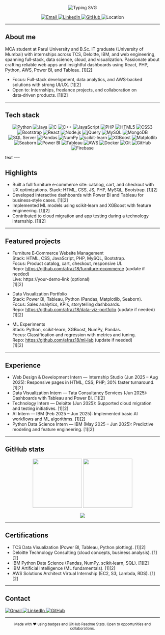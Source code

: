 <!-- afraz18 -->
<p align="center">
  <img src="https://readme-typing-svg.demolab.com?font=Inter&weight=700&size=28&pause=1200&color=0C87F2&center=true&vCenter=true&width=920&lines=Hi%2C+I'm+Afraj+Charaniya+%F0%9F%91%8B;Full‑stack+Developer+%7C+Data+Science+%7C+Cloud;Building+Products+%26+Insights" alt="Typing SVG" />
</p>

<!-- Contact Badges -->
<p align="center">
  <a href="mailto:afrajcharniya264@gmail.com">
    <img alt="Email" src="https://img.shields.io/badge/Email-afrajcharniya264%40gmail.com-EA4335?style=for-the-badge&logo=gmail&logoColor=white" />
  </a>
  <a href="www.linkedin.com/in/afraj-charaniya-042484255">
    <img alt="LinkedIn" src="https://img.shields.io/badge/LinkedIn-Afraj%20Charaniya-0A66C2?style=for-the-badge&logo=linkedin&logoColor=white" />
  </a>
  <a href="https://github.com/afraz18">
    <img alt="GitHub" src="https://img.shields.io/badge/GitHub-afraz18-181717?style=for-the-badge&logo=github&logoColor=white" />
  </a>
  <img alt="Location" src="https://img.shields.io/badge/India- 🇮🇳 -25D366?style=for-the-badge&logoColor=white" />
</p>

---

## About me
MCA student at Parul University and B.Sc. IT graduate (University of Mumbai) with internships across TCS, Deloitte, IBM, and web engineering, spanning full‑stack, data science, cloud, and visualization. Passionate about crafting reliable web apps and insightful dashboards using React, PHP, Python, AWS, Power BI, and Tableau. [1][2]

- Focus: Full‑stack development, data analytics, and AWS‑backed solutions with strong UI/UX. [1][2]
- Open to: Internships, freelance projects, and collaboration on data‑driven products. [1][2]

---

## Tech stack
<p align="center">
  <!-- Languages -->
  <img alt="Python" src="https://img.shields.io/badge/Python-3776AB?style=for-the-badge&logo=python&logoColor=white" />
  <img alt="Java" src="https://img.shields.io/badge/Java-ED8B00?style=for-the-badge&logo=openjdk&logoColor=white" />
  <img alt="C" src="https://img.shields.io/badge/C-A8B9CC?style=for-the-badge&logo=c&logoColor=black" />
  <img alt="C++" src="https://img.shields.io/badge/C%2B%2B-00599C?style=for-the-badge&logo=cplusplus&logoColor=white" />
  <img alt="JavaScript" src="https://img.shields.io/badge/JavaScript-F7DF1E?style=for-the-badge&logo=javascript&logoColor=black" />
  <img alt="PHP" src="https://img.shields.io/badge/PHP-777BB4?style=for-the-badge&logo=php&logoColor=white" />

  <!-- Web -->
  <img alt="HTML5" src="https://img.shields.io/badge/HTML5-E34F26?style=for-the-badge&logo=html5&logoColor=white" />
  <img alt="CSS3" src="https://img.shields.io/badge/CSS3-1572B6?style=for-the-badge&logo=css3&logoColor=white" />
  <img alt="Bootstrap" src="https://img.shields.io/badge/Bootstrap-7952B3?style=for-the-badge&logo=bootstrap&logoColor=white" />
  <img alt="React" src="https://img.shields.io/badge/React-61DAFB?style=for-the-badge&logo=react&logoColor=black" />
  <img alt="Node.js" src="https://img.shields.io/badge/Node.js-339933?style=for-the-badge&logo=nodedotjs&logoColor=white" />
  <img alt="jQuery" src="https://img.shields.io/badge/jQuery-0769AD?style=for-the-badge&logo=jquery&logoColor=white" />

  <!-- Databases -->
  <img alt="MySQL" src="https://img.shields.io/badge/MySQL-4479A1?style=for-the-badge&logo=mysql&logoColor=white" />
  <img alt="MongoDB" src="https://img.shields.io/badge/MongoDB-47A248?style=for-the-badge&logo=mongodb&logoColor=white" />
  <img alt="SQL Server" src="https://img.shields.io/badge/SQL%20Server-CC2927?style=for-the-badge&logo=microsoftsqlserver&logoColor=white" />

  <!-- Data / ML / Viz -->
  <img alt="Pandas" src="https://img.shields.io/badge/Pandas-150458?style=for-the-badge&logo=pandas&logoColor=white" />
  <img alt="NumPy" src="https://img.shields.io/badge/NumPy-013243?style=for-the-badge&logo=numpy&logoColor=white" />
  <img alt="scikit-learn" src="https://img.shields.io/badge/scikit--learn-F7931E?style=for-the-badge&logo=scikitlearn&logoColor=white" />
  <img alt="XGBoost" src="https://img.shields.io/badge/XGBoost-EB5B2A?style=for-the-badge&logo=xgboost&logoColor=white" />
  <img alt="Matplotlib" src="https://img.shields.io/badge/Matplotlib-0C61A0?style=for-the-badge&logo=plotly&logoColor=white" />
  <img alt="Seaborn" src="https://img.shields.io/badge/Seaborn-4C72B0?style=for-the-badge&logo=python&logoColor=white" />
  <img alt="Power BI" src="https://img.shields.io/badge/Power%20BI-F2C811?style=for-the-badge&logo=powerbi&logoColor=000" />
  <img alt="Tableau" src="https://img.shields.io/badge/Tableau-1F4390?style=for-the-badge&logo=tableau&logoColor=white" />

  <!-- Cloud / DevOps -->
  <img alt="AWS" src="https://img.shields.io/badge/AWS-FF9900?style=for-the-badge&logo=amazonaws&logoColor=000" />
  <img alt="Docker" src="https://img.shields.io/badge/Docker-2496ED?style=for-the-badge&logo=docker&logoColor=white" />
  <img alt="Git" src="https://img.shields.io/badge/Git-F05033?style=for-the-badge&logo=git&logoColor=white" />
  <img alt="GitHub" src="https://img.shields.io/badge/GitHub-181717?style=for-the-badge&logo=github&logoColor=white" />
  <img alt="Firebase" src="https://img.shields.io/badge/Firebase-FFCA28?style=for-the-badge&logo=firebase&logoColor=000" />
</p>
text
---

## Highlights
- Built a full furniture e‑commerce site: catalog, cart, and checkout with UX optimizations. Stack: HTML, CSS, JS, PHP, MySQL, Bootstrap. [1][2]
- Developed interactive dashboards with Power BI and Tableau for business‑style cases. [1][2]
- Implemented ML models using scikit‑learn and XGBoost with feature engineering. [1][2]
- Contributed to cloud migration and app testing during a technology internship. [1][2]

---

## Featured projects
- Furniture E‑Commerce Website Management  
  Stack: HTML, CSS, JavaScript, PHP, MySQL, Bootstrap.  
  Focus: Product catalog, cart, checkout, responsive UI.  
  Repo: https://github.com/afraz18/furniture-ecommerce (update if needed)  
  Live: https://your-demo-link (optional)  
  [1][2]

- Data Visualization Portfolio  
  Stack: Power BI, Tableau, Python (Pandas, Matplotlib, Seaborn).  
  Focus: Sales analytics, KPIs, storytelling dashboards.  
  Repo: https://github.com/afraz18/data-viz-portfolio (update if needed)  
  [1][2]

- ML Experiments  
  Stack: Python, scikit‑learn, XGBoost, NumPy, Pandas.  
  Focus: Classification and regression with metrics and tuning.  
  Repo: https://github.com/afraz18/ml-lab (update if needed)  
  [1][2]

---

## Experience
- Web Design & Development Intern — Internship Studio (Jun 2025 – Aug 2025): Responsive pages in HTML, CSS, PHP; 30% faster turnaround. [1][2]
- Data Visualization Intern — Tata Consultancy Services (Jun 2025): Dashboards with Tableau and Power BI. [1][2]
- Technology Intern — Deloitte (Jun 2025): Supported cloud migration and testing initiatives. [1][2]
- AI Intern — IBM (Feb 2025 – Jun 2025): Implemented basic AI workflows and ML algorithms. [1][2]
- Python Data Science Intern — IBM (May 2025 – Jun 2025): Predictive modeling and feature engineering. [1][2]

---

## GitHub stats
<p align="center">
  <!-- Reliable mirrors and cache-busting -->
  <img src="https://github-readme-stats.vercel.app/api?username=afraz18&show_icons=true&theme=tokyonight&hide_border=true&cache_seconds=7200&v=3" height="160" />
  <img src="https://streak-stats.demolab.com?user=afraz18&theme=tokyonight&hide_border=true&date_format=j%20M%5B%20Y%5D&v=3" height="160" />
</p>

<p align="center">
  <img src="https://github-readme-activity-graph.vercel.app/graph?username=afraz18&theme=tokyo-night&hide_border=true&custom_title=Contribution%20Graph&area=true&v=3" />
</p>

---

## Certifications
- TCS Data Visualization (Power BI, Tableau, Python plotting). [1][2]
- Deloitte Technology Consulting (cloud concepts, business analysis). [1][2]
- IBM Python Data Science (Pandas, NumPy, scikit‑learn, SQL). [1][2]
- IBM Artificial Intelligence (ML fundamentals). [1][2]
- AWS Solutions Architect Virtual Internship (EC2, S3, Lambda, RDS). [1][2]

---

## Contact
<p>
  <a href="mailto:afrajcharniya264@gmail.com">
    <img alt="Gmail" src="https://img.shields.io/badge/Gmail-afrajcharniya264%40gmail.com-EA4335?style=for-the-badge&logo=gmail&logoColor=white" />
  </a>
  <a href="www.linkedin.com/in/afraj-charaniya-042484255">
    <img alt="LinkedIn" src="https://img.shields.io/badge/LinkedIn-Afraj%20Charaniya-0A66C2?style=for-the-badge&logo=linkedin&logoColor=white" />
  </a>
  <a href="https://github.com/afraz18">
    <img alt="GitHub" src="https://img.shields.io/badge/GitHub-afraz18-181717?style=for-the-badge&logo=github&logoColor=white" />
  </a>
</p>

---

<p align="center">
  <sub>Made with ❤ using badges and GitHub Readme Stats. Open to opportunities and collaborations.</sub>
</p>
